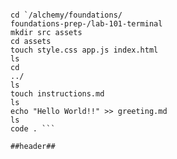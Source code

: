 ```git clone https://github.com/Ryan-Diff/lab-01-terminal.git 

cd `/alchemy/foundations/
foundations-prep-/lab-101-terminal
mkdir src assets
cd assets 
touch style.css app.js index.html
ls
cd 
../
ls
touch instructions.md
ls
echo "Hello World!!" >> greeting.md
ls 
code . ```

##header##


